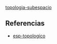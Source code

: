 [topologia-subespacio](pdf/topologia-subespacio.pdf)

## Referencias
- [esp-topologico](./esp-topologico.md)
